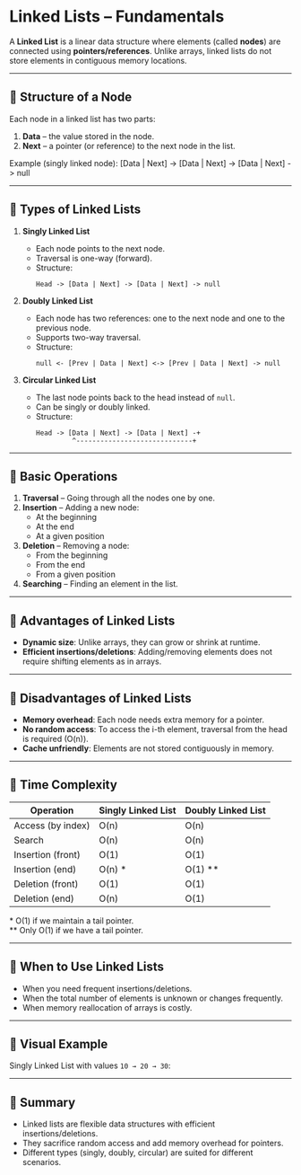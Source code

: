 # Linked Lists – Fundamentals

A **Linked List** is a linear data structure where elements (called **nodes**) are connected using **pointers/references**. Unlike arrays, linked lists do not store elements in contiguous memory locations.

---

## 📌 Structure of a Node
Each node in a linked list has two parts:
1. **Data** – the value stored in the node.
2. **Next** – a pointer (or reference) to the next node in the list.

Example (singly linked node):
[Data | Next] -> [Data | Next] -> [Data | Next] -> null


---

## 📌 Types of Linked Lists

1. **Singly Linked List**
   - Each node points to the next node.
   - Traversal is one-way (forward).
   - Structure:
     ```
     Head -> [Data | Next] -> [Data | Next] -> null
     ```

2. **Doubly Linked List**
   - Each node has two references: one to the next node and one to the previous node.
   - Supports two-way traversal.
   - Structure:
     ```
     null <- [Prev | Data | Next] <-> [Prev | Data | Next] -> null
     ```

3. **Circular Linked List**
   - The last node points back to the head instead of `null`.
   - Can be singly or doubly linked.
   - Structure:
     ```
     Head -> [Data | Next] -> [Data | Next] -+
              ^-----------------------------+
     ```

---

## 📌 Basic Operations

1. **Traversal** – Going through all the nodes one by one.
2. **Insertion** – Adding a new node:
   - At the beginning
   - At the end
   - At a given position
3. **Deletion** – Removing a node:
   - From the beginning
   - From the end
   - From a given position
4. **Searching** – Finding an element in the list.

---

## 📌 Advantages of Linked Lists
- **Dynamic size**: Unlike arrays, they can grow or shrink at runtime.
- **Efficient insertions/deletions**: Adding/removing elements does not require shifting elements as in arrays.

---

## 📌 Disadvantages of Linked Lists
- **Memory overhead**: Each node needs extra memory for a pointer.
- **No random access**: To access the i-th element, traversal from the head is required (O(n)).
- **Cache unfriendly**: Elements are not stored contiguously in memory.

---

## 📌 Time Complexity

| Operation           | Singly Linked List | Doubly Linked List |
|---------------------|---------------------|--------------------|
| Access (by index)   | O(n)               | O(n)              |
| Search              | O(n)               | O(n)              |
| Insertion (front)   | O(1)               | O(1)              |
| Insertion (end)     | O(n) \*            | O(1) \*\*         |
| Deletion (front)    | O(1)               | O(1)              |
| Deletion (end)      | O(n)               | O(1)              |

\* O(1) if we maintain a tail pointer.  
\*\* Only O(1) if we have a tail pointer.

---

## 📌 When to Use Linked Lists
- When you need frequent insertions/deletions.
- When the total number of elements is unknown or changes frequently.
- When memory reallocation of arrays is costly.

---

## 📌 Visual Example

Singly Linked List with values `10 → 20 → 30`:


---

## 📌 Summary
- Linked lists are flexible data structures with efficient insertions/deletions.
- They sacrifice random access and add memory overhead for pointers.
- Different types (singly, doubly, circular) are suited for different scenarios.
